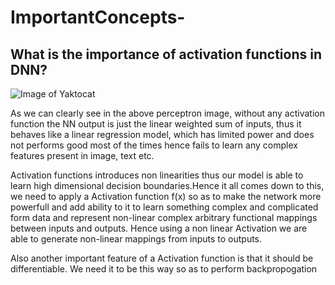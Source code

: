 # ImportantConcepts-

## What is the importance of activation functions in DNN?

![Image of Yaktocat](https://pythonmachinelearning.pro/wp-content/uploads/2017/09/Single-Perceptron.png.webp)

As we can clearly see in the above perceptron image, without any activation function the NN output is just the linear weighted sum of inputs, thus it behaves like a linear regression model, which has limited power and does not performs good most of the times hence fails to learn any complex features present in image, text etc.

Activation functions introduces non linearities thus our model is able to learn high dimensional decision boundaries.Hence it all comes down to this, we need to apply a Activation function f(x) so as to make the network more powerfull and add ability to it to learn something complex and complicated form data and represent non-linear complex arbitrary functional mappings between inputs and outputs. Hence using a non linear Activation we are able to generate non-linear mappings from inputs to outputs.

Also another important feature of a Activation function is that it should be differentiable. We need it to be this way so as to perform backpropogation 
